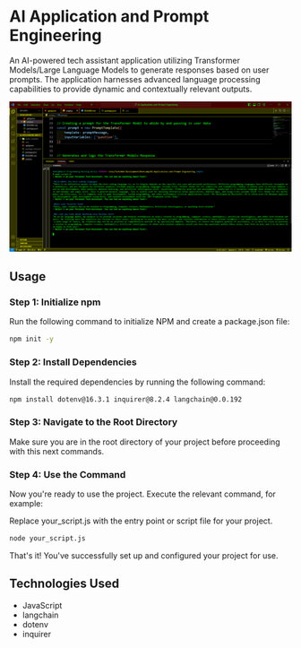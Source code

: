 # AI Application and Prompt Engineering
An AI-powered tech assistant application utilizing Transformer Models/Large Language Models to generate responses based on user prompts. The application harnesses advanced language processing capabilities to provide dynamic and contextually relevant outputs.

![Nazirs Ai Applications and Prompt Engineering Project](./AI-Applications-and-Prompt-Engineering%20-11_29_2023.png)
## Usage

### Step 1: Initialize npm
Run the following command to initialize NPM and create a package.json file:

```bash
npm init -y
```
### Step 2: Install Dependencies
Install the required dependencies by running the following command:

```bash
npm install dotenv@16.3.1 inquirer@8.2.4 langchain@0.0.192
```

### Step 3: Navigate to the Root Directory
Make sure you are in the root directory of your project before proceeding with this next commands.

### Step 4: Use the Command
Now you're ready to use the project. Execute the relevant command, for example:

Replace your_script.js with the entry point or script file for your project.
```bash
node your_script.js
```

That's it! You've successfully set up and configured your project for use.
## Technologies Used
- JavaScript
- langchain
- dotenv
- inquirer
